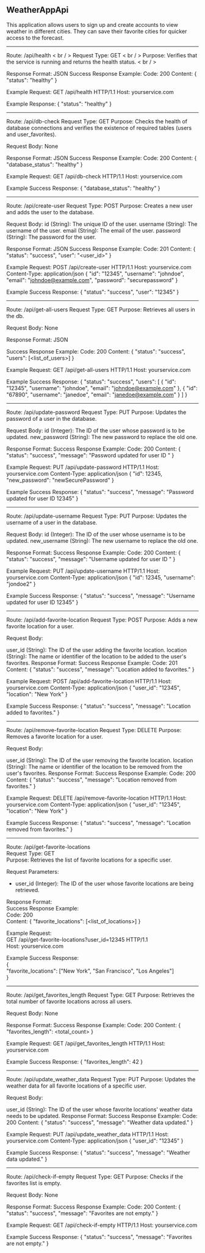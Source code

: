 ## WeatherAppApi

This application allows users to sign up and create accounts to view weather in different cities. They can save their favorite cities for quicker access to the forecast.

-------------------------------

Route: /api/health < br / >
Request Type: GET < br / >
Purpose: Verifies that the service is running and returns the health status. < br / >

Response Format: JSON
Success Response Example:
Code: 200
Content: { "status": "healthy" }

Example Request:
GET /api/health HTTP/1.1
Host: yourservice.com

Example Response:
{
"status": "healthy"
}

---

Route: /api/db-check
Request Type: GET
Purpose: Checks the health of database connections and verifies the existence of required tables (users and user_favorites).

Request Body: None

Response Format: JSON
Success Response Example:
Code: 200
Content: { "database_status": "healthy" }

Example Request:
GET /api/db-check HTTP/1.1
Host: yourservice.com

Example Success Response:
{
"database_status": "healthy"
}

---

Route: /api/create-user
Request Type: POST
Purpose: Creates a new user and adds the user to the database.

Request Body:
    id (String): The unique ID of the user.
    username (String): The username of the user.
    email (String): The email of the user.
    password (String): The password for the user.

Response Format: JSON
Success Response Example:
Code: 201
Content: { "status": "success", "user": "<user_id>" }

Example Request:
POST /api/create-user HTTP/1.1
Host: yourservice.com
Content-Type: application/json
{
"id": "12345",
"username": "johndoe",
"email": "johndoe@example.com",
"password": "securepassword"
}

Example Success Response:
{
"status": "success",
"user": "12345"
}

---

Route: /api/get-all-users
Request Type: GET
Purpose: Retrieves all users in the db.

Request Body:
None

Response Format: JSON

Success Response Example:
Code: 200
Content: { "status": "success", "users": [<list_of_users>] }

Example Request:
GET /api/get-all-users HTTP/1.1
Host: yourservice.com

Example Success Response:
{
"status": "success",
"users": [
{ "id": "12345", "username": "johndoe", "email": "johndoe@example.com" },
{ "id": "67890", "username": "janedoe", "email": "janedoe@example.com" }
]
}

---

Route: /api/update-password
Request Type: PUT
Purpose: Updates the password of a user in the database.

Request Body:
id (Integer): The ID of the user whose password is to be updated.
new_password (String): The new password to replace the old one.

Response Format:
Success Response Example:
Code: 200
Content: { "status": "success", "message": "Password updated for user ID <id>" }

Example Request:
PUT /api/update-password HTTP/1.1
Host: yourservice.com
Content-Type: application/json
{
"id": 12345,
"new_password": "newSecurePassword"
}

Example Success Response:
{
"status": "success",
"message": "Password updated for user ID 12345"
}

---

Route: /api/update-username
Request Type: PUT
Purpose: Updates the username of a user in the database.

Request Body:
id (Integer): The ID of the user whose username is to be updated.
new_username (String): The new username to replace the old one.

Response Format:
Success Response Example:
Code: 200
Content: { "status": "success", "message": "Username updated for user ID <id>" }

Example Request:
PUT /api/update-username HTTP/1.1
Host: yourservice.com
Content-Type: application/json
{
"id": 12345,
"username": "jondoe2"
}

Example Success Response:
{
"status": "success",
"message": "Username updated for user ID 12345"
}

---

Route: /api/add-favorite-location
Request Type: POST
Purpose: Adds a new favorite location for a user.

Request Body:

user_id (String): The ID of the user adding the favorite location.
location (String): The name or identifier of the location to be added to the user's favorites.
Response Format:
Success Response Example:
Code: 201
Content: { "status": "success", "message": "Location added to favorites." }

Example Request:
POST /api/add-favorite-location HTTP/1.1
Host: yourservice.com
Content-Type: application/json
{
"user_id": "12345",
"location": "New York"
}

Example Success Response:
{
"status": "success",
"message": "Location added to favorites."
}

---


Route: /api/remove-favorite-location
Request Type: DELETE
Purpose: Removes a favorite location for a user.

Request Body:

user_id (String): The ID of the user removing the favorite location.
location (String): The name or identifier of the location to be removed from the user's favorites.
Response Format:
Success Response Example:
Code: 200
Content: { "status": "success", "message": "Location removed from favorites." }

Example Request:
DELETE /api/remove-favorite-location HTTP/1.1
Host: yourservice.com
Content-Type: application/json
{
"user_id": "12345",
"location": "New York"
}

Example Success Response:
{
"status": "success",
"message": "Location removed from favorites."
}

---

Route: /api/get-favorite-locations  
Request Type: GET  
Purpose: Retrieves the list of favorite locations for a specific user.  

Request Parameters:  
- user_id (Integer): The ID of the user whose favorite locations are being retrieved.  

Response Format:  
Success Response Example:  
Code: 200  
Content: { "favorite_locations": [<list_of_locations>] }  

Example Request:  
GET /api/get-favorite-locations?user_id=12345 HTTP/1.1  
Host: yourservice.com  

Example Success Response:  
{  
  "favorite_locations": ["New York", "San Francisco", "Los Angeles"]  
}  

---

Route: /api/get_favorites_length
Request Type: GET
Purpose: Retrieves the total number of favorite locations across all users.

Request Body: None

Response Format:
Success Response Example:
Code: 200
Content: { "favorites_length": <total_count> }

Example Request:
GET /api/get_favorites_length HTTP/1.1
Host: yourservice.com

Example Success Response:
{
"favorites_length": 42
}

---

Route: /api/update_weather_data
Request Type: PUT
Purpose: Updates the weather data for all favorite locations of a specific user.

Request Body:

user_id (String): The ID of the user whose favorite locations' weather data needs to be updated.
Response Format:
Success Response Example:
Code: 200
Content: { "status": "success", "message": "Weather data updated." }

Example Request:
PUT /api/update_weather_data HTTP/1.1
Host: yourservice.com
Content-Type: application/json
{
"user_id": "12345"
}

Example Success Response:
{
"status": "success",
"message": "Weather data updated."
}

---

Route: /api/check-if-empty
Request Type: GET
Purpose: Checks if the favorites list is empty.

Request Body: None

Response Format:
Success Response Example:
Code: 200
Content: { "status": "success", "message": "Favorites are not empty." }

Example Request:
GET /api/check-if-empty HTTP/1.1
Host: yourservice.com

Example Success Response:
{
"status": "success",
"message": "Favorites are not empty."
}
